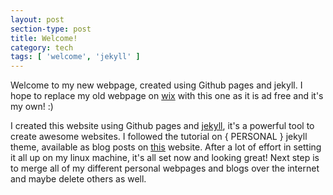 ```yaml
---
layout: post
section-type: post
title: Welcome!
category: tech
tags: [ 'welcome', 'jekyll' ]
---
```



Welcome to my new webpage, created using Github pages and jekyll. I hope to replace my old webpage on [wix] with this one as it is ad free and it's my own! :) 

I created this website using Github pages and [jekyll], it's a powerful tool to create awesome websites. I followed the tutorial on { PERSONAL } jekyll theme, available as blog posts on [this] website. After a lot of effort in setting it all up on my linux machine, it's all set now and looking great! Next step is to merge all of my different personal webpages and blogs over the internet and maybe delete others as well. 


[wix]: https://wix.com 
[jekyll]: https://jekyllrb.com
[this]: https://panossakkos.github.io/personal-jekyll-theme/

